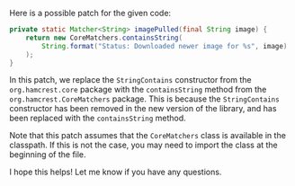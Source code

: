 Here is a possible patch for the given code:

```java
private static Matcher<String> imagePulled(final String image) {
    return new CoreMatchers.containsString(
        String.format("Status: Downloaded newer image for %s", image)
    );
}
```

In this patch, we replace the `StringContains` constructor from the `org.hamcrest.core` package with the `containsString` method from the `org.hamcrest.CoreMatchers` package. This is because the `StringContains` constructor has been removed in the new version of the library, and has been replaced with the `containsString` method.

Note that this patch assumes that the `CoreMatchers` class is available in the classpath. If this is not the case, you may need to import the class at the beginning of the file.

I hope this helps! Let me know if you have any questions.